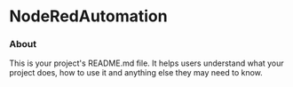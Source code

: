 NodeRedAutomation
=================

### About

This is your project's README.md file. It helps users understand what your
project does, how to use it and anything else they may need to know.